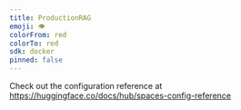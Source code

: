 ```yaml
---
title: ProductionRAG
emoji: 👁
colorFrom: red
colorTo: red
sdk: docker
pinned: false
---
```


Check out the configuration reference at https://huggingface.co/docs/hub/spaces-config-reference
